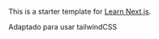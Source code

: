 This is a starter template for [Learn Next.js](https://nextjs.org/learn).

Adaptado para usar tailwindCSS
